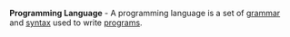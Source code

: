 **Programming Language** - A programming language is a set of [grammar](/docs/Resources/Glossary/Grammar) and [syntax](docs/Resources/Glossary/Syntax.md) used to write [programs](docs/Resources/Glossary/Program.md).
